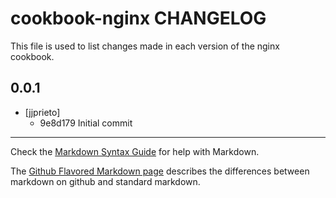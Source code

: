 cookbook-nginx CHANGELOG
==========================

This file is used to list changes made in each version of the nginx cookbook.

0.0.1
-----
- [jjprieto]
  - 9e8d179 Initial commit

- - -
Check the [Markdown Syntax Guide](http://daringfireball.net/projects/markdown/syntax) for help with Markdown.

The [Github Flavored Markdown page](http://github.github.com/github-flavored-markdown/) describes the differences between markdown on github and standard markdown.

